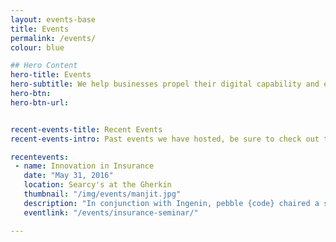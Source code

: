 ```yaml
---
layout: events-base
title: Events
permalink: /events/
colour: blue

## Hero Content
hero-title: Events
hero-subtitle: We help businesses propel their digital capability and enable innovation.
hero-btn:
hero-btn-url:


recent-events-title: Recent Events
recent-events-intro: Past events we have hosted, be sure to check out the event page for videos and more.

recentevents:
 - name: Innovation in Insurance
   date: "May 31, 2016"
   location: Searcy's at the Gherkin
   thumbnail: "/img/events/manjit.jpg"
   description: "In conjunction with Ingenin, pebble {code} chaired a seminar on Innovation in the Insurance sector. Innovation Expert; Manjit Rana talked us through the ways the digital revolution is impacting on Insurance."
   eventlink: "/events/insurance-seminar/"

---
```



